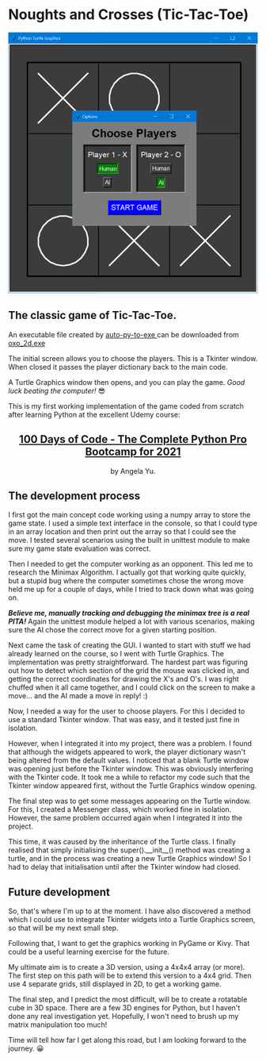 # Noughts and Crosses (Tic-Tac-Toe)

<img src="./images/tic-tac-toe.png">

<h2>The classic game of Tic-Tac-Toe.</h2>
<p>
    An executable file created by     
    <a href="https://pypi.org/project/auto-py-to-exe/">
        auto-py-to-exe
    </a> 
    can be downloaded from 
    <a href="./executable/oxo_2d.exe">
        oxo_2d.exe
    </a>
</p>
<p>
    The initial screen allows you to choose the players. 
    This is a Tkinter window. 
    When closed it passes the player dictionary back to the main code.
</p>
<p>
    A Turtle Graphics window then opens, and you can play the game.
    <i>Good luck beating the computer!</i> 😎
</p>
<p>
    This is my first working implementation of the game coded from scratch after learning Python at the excellent Udemy course: 
    <center>  
        <h2>
            <a href="https://www.udemy.com/course/100-days-of-code/">
                    100 Days of Code - The Complete Python Pro Bootcamp for 2021
            </a>
        </h2>
        by Angela Yu.
    </center>  
</p>
<h2>
    The development process
</h2>
<p>
    I first got the main concept code working using a numpy array to store the game state.
    I used a simple text interface in the console, so that I could type in an array location and then print out the array so that I could see the move. 
    I tested several scenarios using the built in unittest module to make sure my game state evaluation was correct.
</p>
<p>
    Then I needed to get the computer working as an opponent. 
    This led me to research the Minimax Algorithm. 
    I actually got that working quite quickly, but a stupid bug where the computer sometimes chose the wrong move held me up for a couple of days, while I tried to track down what was going on. 
</p>
<p>
    <b>
        <i>Believe me, manually tracking and debugging the minimax tree is a real PITA!</i>
    </b>
    Again the unittest module helped a lot with various scenarios, making sure the AI chose the correct move for a given starting position.
</p>
<p>
    Next came the task of creating the GUI. 
    I wanted to start with stuff we had already learned on the course, so I went with Turtle Graphics.
    The implementation was pretty straightforward. 
    The hardest part was figuring out how to detect which section of the grid the mouse was clicked in, 
    and getting the correct coordinates for drawing the X's and O's.
    I was right chuffed when it all came together, and I could click on the screen to make a move... and the AI made a move in reply! :)
</p>
<p>
    Now, I needed a way for the user to choose players. 
    For this I decided to use a standard Tkinter window.
    That was easy, and it tested just fine in isolation.
</p>
<p>
    However, when I integrated it into my project, there was a problem. 
    I found that although the widgets appeared to work, the player dictionary wasn't being altered from the default values.
    I noticed that a blank Turtle window was opening just before the Tkinter window. 
    This was obviously interfering with the Tkinter code.
    It took me a while to refactor my code such that the Tkinter window appeared first, without the Turtle Graphics window opening.
</p>
<p>
    The final step was to get some messages appearing on the Turtle window. 
    For this, I created a Messenger class, which worked fine in isolation.
    However, the same problem occurred again when I integrated it into the project. 
</p>
<p>
    This time, it was caused by the inheritance of the Turtle class. 
    I finally realised that simply initialising the super().__init__() method was creating a turtle, and in the process was creating a new Turtle Graphics window!
    So I had to delay that initialisation until after the Tkinter window had closed.
</p>
<h2>
    Future development
</h2>
<p>
    So, that's where I'm up to at the moment. 
    I have also discovered a method which I could use to integrate Tkinter widgets into a Turtle Graphics screen, so that will be my next small step.
</p>
<p>
    Following that, I want to get the graphics working in PyGame or Kivy. 
    That could be a useful learning exercise for the future.
</p>
<p>
    My ultimate aim is to create a 3D version, using a 4x4x4 array (or more). 
    The first step on this path will be to extend this version to a 4x4 grid.
    Then use 4 separate grids, still displayed in 2D, to get a working game.
</p>
<p>
    The final step, and I predict the most difficult, will be to create a rotatable cube in 3D space. 
    There are a few 3D engines for Python, but I haven't done any real investigation yet. 
    Hopefully, I won't need to brush up my matrix manipulation too much!
</p>
<p>
    Time will tell how far I get along this road, but I am looking forward to the journey. 😀
</p>
